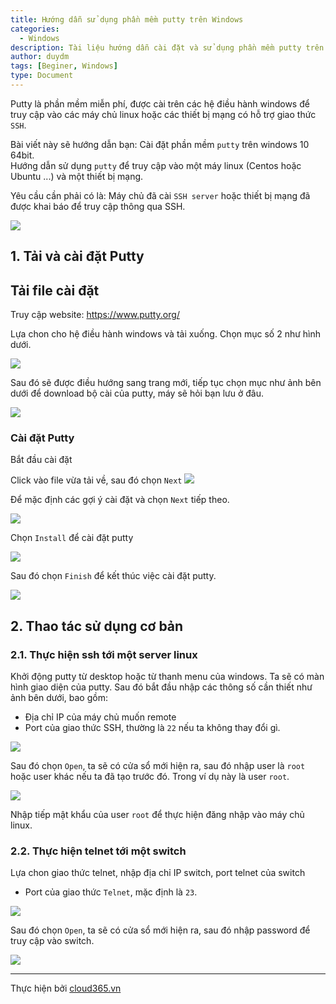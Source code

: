 ```yaml
---
title: Hướng dẫn sử dụng phần mềm putty trên Windows
categories:
  - Windows
description: Tài liệu hướng dẫn cài đặt và sử dụng phần mềm putty trên Windows
author: duydm
tags: [Beginer, Windows]
type: Document
---
```


Putty là phần mềm miễn phí, được cài trên các hệ điều hành windows để truy cập vào các máy chủ linux hoặc các thiết bị mạng có hỗ trợ giao thức `SSH`.<br>

Bài viết này sẽ hướng dẫn bạn:
   Cài đặt phần mềm `putty` trên windows 10 64bit.<br>
   Hướng dẫn sử dụng `putty` để truy cập vào một máy linux (Centos hoặc Ubuntu ...) và một thiết bị mạng.<br>

Yêu cầu cần phải có là: Máy chủ đã cài `SSH server` hoặc thiết bị mạng đã được khai báo để truy cập thông qua SSH.

![](/images/img-putty/photo_2019-01-16_00-32-46.jpg)

## 1. Tải và cài đặt Putty

## Tải file cài đặt

Truy cập website: https://www.putty.org/

Lựa chon cho hệ điều hành windows và tải xuống. Chọn mục số 2 như hình dưới.

![](/images/img-putty/Screenshot_768.png)

Sau đó sẽ được điều hướng sang trang mới, tiếp tục chọn mục như ảnh bên dưới để download bộ cài của putty, máy sẽ hỏi bạn lưu ở đâu.

![](/images/img-putty/Screenshot_769.png)

### Cài đặt Putty

Bắt đầu cài đặt

Click vào file vừa tải về, sau đó chọn `Next`
![](/images/img-putty/Screenshot_770.png)

Để mặc định các gợi ý cài đặt và chọn `Next` tiếp theo.

![](/images/img-putty/Screenshot_771.png)

Chọn `Install` để cài đặt putty

![](/images/img-putty/Screenshot_772.png)

Sau đó chọn `Finish` để kết thúc việc cài đặt putty.

![](/images/img-putty/Screenshot_773.png)

## 2. Thao tác sử dụng cơ bản

### 2.1. Thực hiện ssh tới một server linux

Khởi động putty từ desktop hoặc từ thanh menu của windows. Ta sẽ có màn hình giao diện của putty. Sau đó bắt đầu nhập các thông số cần thiết như  ảnh bên dưới, bao gồm:

- Địa chỉ IP của máy chủ muốn remote
- Port của giao thức SSH, thường là `22` nếu ta không thay đổi gì.

![](/images/img-putty/Screenshot_774.png)

Sau đó chọn `Open`, ta sẽ có cửa sổ mới hiện ra, sau đó nhập user là `root` hoặc user khác nếu ta đã tạo trước đó. Trong ví dụ này là user `root`. 

![](/images/img-putty/Screenshot_775.png)

Nhập tiếp mật khẩu của user `root` để thực hiện đăng nhập vào máy chủ linux.


### 2.2. Thực hiện telnet tới một switch

Lựa chon giao thức telnet, nhập địa chỉ IP switch, port telnet của switch

- Port của giao thức `Telnet`, mặc định là `23`.

![](/images/img-putty/Screenshot_776.png)

Sau đó chọn `Open`, ta sẽ có cửa sổ mới hiện ra, sau đó nhập password để truy cập vào switch. 

![](/images/img-putty/Screenshot_777.png)

---
Thực hiện bởi [cloud365.vn](https://cloud365.vn/)







